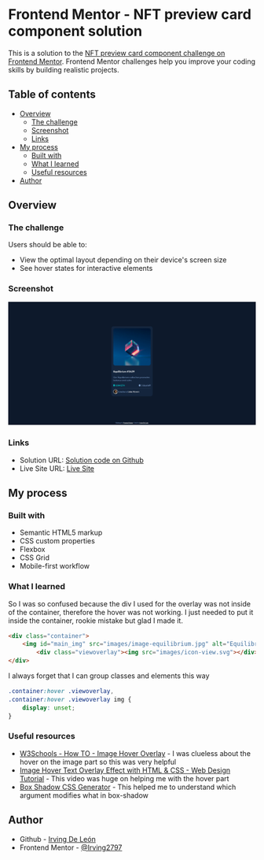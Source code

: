 # Frontend Mentor - NFT preview card component solution

This is a solution to the [NFT preview card component challenge on Frontend Mentor](https://www.frontendmentor.io/challenges/nft-preview-card-component-SbdUL_w0U). Frontend Mentor challenges help you improve your coding skills by building realistic projects. 

## Table of contents

- [Overview](#overview)
  - [The challenge](#the-challenge)
  - [Screenshot](#screenshot)
  - [Links](#links)
- [My process](#my-process)
  - [Built with](#built-with)
  - [What I learned](#what-i-learned)
  - [Useful resources](#useful-resources)
- [Author](#author)

## Overview

### The challenge

Users should be able to:

- View the optimal layout depending on their device's screen size
- See hover states for interactive elements

### Screenshot

![](/images/Screenshot%20FrontendMentor%20NFT%20preview%20card%20component.png)

### Links

- Solution URL: [Solution code on Github](https://github.com/Irving2797/nft-preview-card-component-main)
- Live Site URL: [Live Site](https://irving2797.github.io/nft-preview-card-component-main/)

## My process

### Built with

- Semantic HTML5 markup
- CSS custom properties
- Flexbox
- CSS Grid
- Mobile-first workflow

### What I learned

So I was so confused because the div I used for the overlay was not inside of the container, therefore the hover was not working. I just needed to put it inside the container, rookie mistake but glad I made it.

```html
<div class="container">
    <img id="main_img" src="images/image-equilibrium.jpg" alt="Equilibrium">
        <div class="viewoverlay"><img src="images/icon-view.svg"></div>
</div>
```

I always forget that I can group classes and elements this way
```css
.container:hover .viewoverlay,
.container:hover .viewoverlay img {
    display: unset;
}
```
### Useful resources

- [W3Schools - How TO - Image Hover Overlay](https://www.w3schools.com/howto/howto_css_image_overlay.asp) - I was clueless about the hover on the image part so this was very helpful
- [Image Hover Text Overlay Effect with HTML & CSS - Web Design Tutorial](https://www.youtube.com/watch?v=exb2ab72Xhs&ab_channel=dcode) - This video was huge on helping me with the hover part
- [Box Shadow CSS Generator](https://cssgenerator.org/box-shadow-css-generator.html) - This helped me to understand which argument modifies what in box-shadow

## Author

- Github - [Irving De León](https://github.com/Irving2797)
- Frontend Mentor - [@Irving2797](https://www.frontendmentor.io/profile/Irving2797)